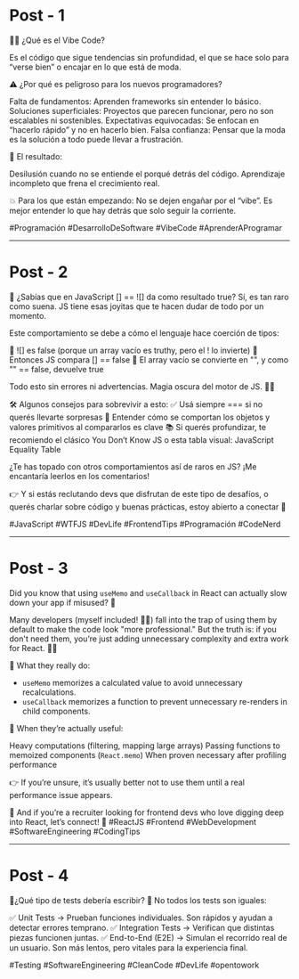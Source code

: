 # Post - 1

🕵️‍♂️ ¿Qué es el Vibe Code?

Es el código que sigue tendencias sin profundidad, el que se hace solo para “verse bien” o encajar en lo que está de moda.

⚠️ ¿Por qué es peligroso para los nuevos programadores?

Falta de fundamentos: Aprenden frameworks sin entender lo básico.
Soluciones superficiales: Proyectos que parecen funcionar, pero no son escalables ni sostenibles.
Expectativas equivocadas: Se enfocan en “hacerlo rápido” y no en hacerlo bien.
Falsa confianza: Pensar que la moda es la solución a todo puede llevar a frustración.

🔴 El resultado:

Desilusión cuando no se entiende el porqué detrás del código.
Aprendizaje incompleto que frena el crecimiento real.

💥 Para los que están empezando: No se dejen engañar por el “vibe”. Es mejor entender lo que hay detrás que solo seguir la corriente.

#Programación #DesarrolloDeSoftware #VibeCode #AprenderAProgramar

---

# Post - 2

🤯 ¿Sabías que en JavaScript [] == ![] da como resultado true?
Sí, es tan raro como suena. JS tiene esas joyitas que te hacen dudar de todo por un momento.

Este comportamiento se debe a cómo el lenguaje hace coerción de tipos:

🔹 ![] es false (porque un array vacío es truthy, pero el ! lo invierte)
🔹 Entonces JS compara [] == false
🔹 El array vacío se convierte en "", y como "" == false, devuelve true

Todo esto sin errores ni advertencias. Magia oscura del motor de JS. 🧙‍♂️

🛠️ Algunos consejos para sobrevivir a esto:
✅ Usá siempre === si no querés llevarte sorpresas
🧠 Entender cómo se comportan los objetos y valores primitivos al compararlos es clave
📚 Si querés profundizar, te recomiendo el clásico You Don’t Know JS o esta tabla visual: JavaScript Equality Table

¿Te has topado con otros comportamientos así de raros en JS?
¡Me encantaría leerlos en los comentarios!

👉 Y si estás reclutando devs que disfrutan de este tipo de desafíos, o querés charlar sobre código y buenas prácticas, estoy abierto a conectar 🤝

#JavaScript #WTFJS #DevLife #FrontendTips #Programación #CodeNerd

---

# Post - 3

Did you know that using `useMemo` and `useCallback` in React can actually slow down your app if misused? 🤯

Many developers (myself included! 🙋‍♂️) fall into the trap of using them by default to make the code look "more professional."
But the truth is: if you don't need them, you’re just adding unnecessary complexity and extra work for React. 🐢🚫

🎯 What they really do:

+ `useMemo` memorizes a calculated value to avoid unnecessary recalculations.
+ `useCallback` memorizes a function to prevent unnecessary re-renders in child components.

🔵 When they’re actually useful:

Heavy computations (filtering, mapping large arrays)
Passing functions to memoized components (`React.memo`)
When proven necessary after profiling performance

👉 If you’re unsure, it’s usually better not to use them until a real performance issue appears.

👀 And if you’re a recruiter looking for frontend devs who love digging deep into React, let’s connect! 🙌
#ReactJS #Frontend #WebDevelopment #SoftwareEngineering #CodingTips


---

# Post - 4

🧪¿Qué tipo de tests debería escribir? 🧪
No todos los tests son iguales:

✅ Unit Tests → Prueban funciones individuales. Son rápidos y ayudan a detectar errores temprano.
✅ Integration Tests → Verifican que distintas piezas funcionen juntas.
✅ End-to-End (E2E) → Simulan el recorrido real de un usuario. Son más lentos, pero vitales para la experiencia final.

#Testing #SoftwareEngineering #CleanCode #DevLife #opentowork